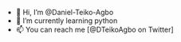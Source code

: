 - 👋 Hi, I’m @Daniel-Teiko-Agbo
- 🌱 I’m currently learning python
- 📫 You can reach me [@DTeikoAgbo on Twitter]

<!---
DanielTeko-Agbo/DanielTeko-Agbo is a ✨ special ✨ repository because its `README.md` (this file) appears on your GitHub profile.
You can click the Preview link to take a look at your changes.
--->
